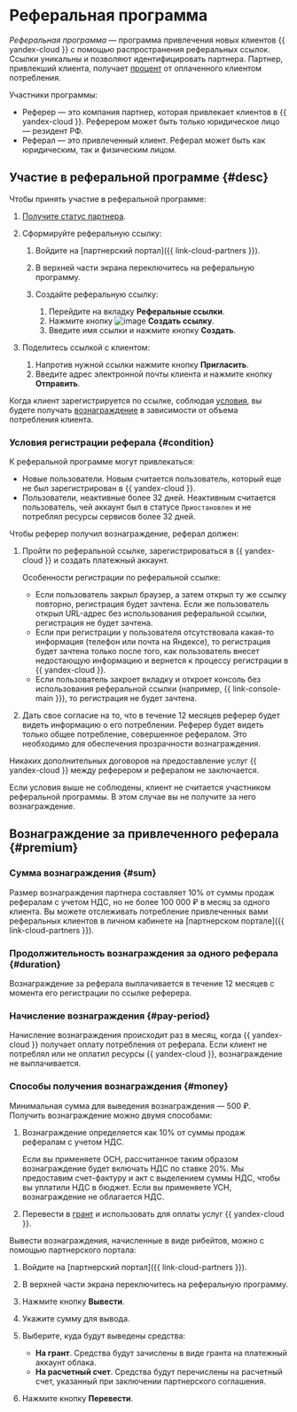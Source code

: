 # Реферальная программа

_Реферальная программа_ — программа привлечения новых клиентов {{ yandex-cloud }} с помощью распространения реферальных ссылок. Ссылки уникальны и позволяют идентифицировать партнера. Партнер, привлекший клиента, получает [процент](#sum) от оплаченного клиентом потребления.

Участники программы:

* Реферер — это компания партнер, которая привлекает клиентов в {{ yandex-cloud }}. Реферером может быть только юридическое лицо — резидент РФ.
* Реферал — это привлеченный клиент. Реферал может быть как юридическим, так и физическим лицом.

## Участие в реферальной программе {#desc}

Чтобы принять участие в реферальной программе:

1. [Получите статус партнера](../quickstart.md).
1. Сформируйте реферальную ссылку:

   1. Войдите на [партнерский портал]({{ link-cloud-partners }}).
   1. В верхней части экрана переключитесь на реферальную программу.
   1. Создайте реферальную ссылку:

      1. Перейдите на вкладку **Реферальные ссылки**.
      1. Нажмите кнопку ![image](../../_assets/plus-sign.svg) **Создать ссылку**.
      1. Введите имя ссылки и нажмите кнопку **Создать**.

1. Поделитесь ссылкой с клиентом:

   1. Напротив нужной ссылки нажмите кнопку **Пригласить**.
   1. Введите адрес электронной почты клиента и нажмите кнопку **Отправить**.

Когда клиент зарегистрируется по ссылке, соблюдая [условия](#condition), вы будете получать [вознаграждение](#premium) в зависимости от объема потребления клиента.

### Условия регистрации реферала {#condition}

К реферальной программе могут привлекаться:

* Новые пользователи. Новым считается пользователь, который еще не был зарегистрирован в {{ yandex-cloud }}.
* Пользователи, неактивные более 32 дней. Неактивным считается пользователь, чей аккаунт был в статусе `Приостановлен` и не потреблял ресурсы сервисов более 32 дней.

Чтобы реферер получил вознаграждение, реферал должен:

1. Пройти по реферальной ссылке, зарегистрироваться в {{ yandex-cloud }} и создать платежный аккаунт.

   Особенности регистрации по реферальной ссылке:

   * Если пользователь закрыл браузер, а затем открыл ту же ссылку повторно, регистрация будет зачтена. Если же пользователь открыл URL-адрес без использования реферальной ссылки, регистрация не будет зачтена.
   * Если при регистрации у пользователя отсутствовала какая-то информация (телефон или почта на Яндексе), то регистрация будет зачтена только после того, как пользователь внесет недостающую информацию и вернется к процессу регистрации в {{ yandex-cloud }}.
   * Если пользователь закроет вкладку и откроет консоль без использования реферальной ссылки (например, {{ link-console-main }}), то регистрация не будет зачтена.

1. Дать свое согласие на то, что в течение 12 месяцев реферер будет видеть информацию о его потреблении. Реферер будет видеть только общее потребление, совершенное рефералом. Это необходимо для обеспечения прозрачности вознаграждения.

Никаких дополнительных договоров на предоставление услуг {{ yandex-cloud }} между реферером и рефералом не заключается.

Если условия выше не соблюдены, клиент не считается участником реферальной программы. В этом случае вы не получите за него вознаграждение.

## Вознаграждение за привлеченного реферала {#premium}

### Сумма вознаграждения {#sum}

Размер вознаграждения партнера составляет 10% от суммы продаж рефералам с учетом НДС, но не более 100 000 ₽ в месяц за одного клиента. Вы можете отслеживать потребление привлеченных вами реферальных клиентов в личном кабинете на [партнерском портале]({{ link-cloud-partners }}).

### Продолжительность вознаграждения за одного реферала {#duration}

Вознаграждение за реферала выплачивается в течение 12 месяцев с момента его регистрации по ссылке реферера.

### Начисление вознаграждения {#pay-period}

Начисление вознаграждения происходит раз в месяц, когда {{ yandex-cloud }} получает оплату потребления от реферала. Если клиент не потреблял или не оплатил ресурсы {{ yandex-cloud }}, вознаграждение не выплачивается.

### Способы получения вознаграждения {#money}

Минимальная сумма для выведения вознаграждения — 500 ₽. Получить вознаграждение можно двумя способами:

1. Вознаграждение определяется как 10% от суммы продаж рефералам с учетом НДС.

   Если вы применяете ОСН, рассчитанное таким образом вознаграждение будет включать НДС по ставке 20%. Мы предоставим счет-фактуру и акт с выделением суммы НДС, чтобы вы уплатили НДС в бюджет.
   Если вы применяете УСН, вознаграждение не облагается НДС.

1. Перевести в [грант](../../billing/concepts/bonus-account.md) и использовать для оплаты услуг {{ yandex-cloud }}.

Вывести вознаграждения, начисленные в виде рибейтов, можно с помощью партнерского портала:

1. Войдите на [партнерский портал]({{ link-cloud-partners }}).
1. В верхней части экрана переключитесь на реферальную программу.
1. Нажмите кнопку **Вывести**.
1. Укажите сумму для вывода.
1. Выберите, куда будут выведены средства:

   * **На грант**. Средства будут зачислены в виде гранта на платежный аккаунт облака.
   * **На расчетный счет**. Средства будут перечислены на расчетный счет, указанный при заключении партнерского соглашения.

1. Нажмите кнопку **Перевести**.
